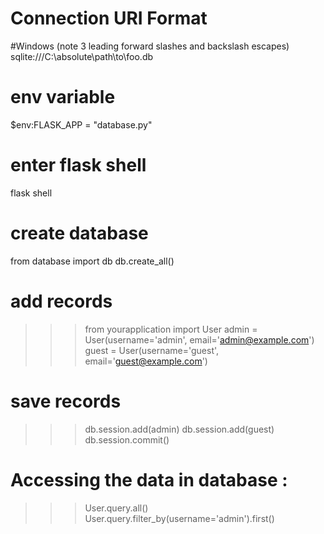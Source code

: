 

# Connection URI Format  
 #Windows (note 3 leading forward slashes and backslash escapes)
 sqlite:///C:\\absolute\\path\\to\\foo.db

# env variable
 $env:FLASK_APP = "database.py"  

# enter flask shell
  flask shell

# create database
  from database import db
  db.create_all() 

# add records
 >>> from yourapplication import User
 >>> admin = User(username='admin', email='admin@example.com')
 >>> guest = User(username='guest', email='guest@example.com')

# save records
 >>> db.session.add(admin)
 >>> db.session.add(guest)
 >>> db.session.commit()

# Accessing the data in database :

>>> User.query.all()
>>> User.query.filter_by(username='admin').first()



